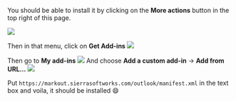 You should be able to install it by clicking on the **More actions** button in the top right of this page.

<img originalsrc="cid:18baea5f-c601-4657-a0b0-b53ba36c5059" size="11236937" contenttype="image/png" style="max-width: 100%; user-select: none;" crossorigin="use-credentials" src="https://attachments.office.net/owa/test%40example.com/service.svc/s/GetAttachmentThumbnail?id=AAMkADLTY2NDgtNDAzYS0" unselectable="on" tabindex="-1">

Then in that menu, click on **Get Add-ins**
<img originalsrc="cid:18baea5f-c601-4657-a0b0-b53ba36c5059" size="11236937" contenttype="image/png" style="max-width: 100%; user-select: none;" crossorigin="use-credentials" src="https://attachments.office.net/owa/test%40example.com/service.svc/s/GetAttachmentThumbnail?id=AAMkADLTY2NDgtNDAzYS0" unselectable="on" tabindex="-1">

Then go to **My add-ins**
<img originalsrc="cid:18baea5f-c601-4657-a0b0-b53ba36c5059" size="11236937" contenttype="image/png" style="max-width: 100%; user-select: none;" crossorigin="use-credentials" src="https://attachments.office.net/owa/test%40example.com/service.svc/s/GetAttachmentThumbnail?id=AAMkADLTY2NDgtNDAzYS0" unselectable="on" tabindex="-1">
And choose **Add a custom add-in** → **Add from URL...**
<img originalsrc="cid:18baea5f-c601-4657-a0b0-b53ba36c5059" size="11236937" contenttype="image/png" style="max-width: 100%; user-select: none;" crossorigin="use-credentials" src="https://attachments.office.net/owa/test%40example.com/service.svc/s/GetAttachmentThumbnail?id=AAMkADLTY2NDgtNDAzYS0" unselectable="on" tabindex="-1">

Put `https://markout.sierrasoftworks.com/outlook/manifest.xml` in the text box and voila, it should be installed 😄